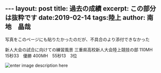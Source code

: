 --- layout: post 
title: 過去の成績
excerpt: この部分は抜粋です
date:2019-02-14
tags:陸上
author: 南地　晶哉
---

写真をこのページにも貼りたかったのだが、不具合のより添付できなかった

新人大会の試合に向けての練習風景
三重県高校新人大会陸上競技の部
110MH　15秒33　優勝
400MH　55秒13　3位

![enter image description here](https://lh3.googleusercontent.com/Ia0tXnUQosuEMFAJXYFxBsGQQgvrwOvlWo_zSlJIw2QJvxzZ9cNkcbxQj-F_ZfAFCZgwfZ2jZVw "hurdle")
